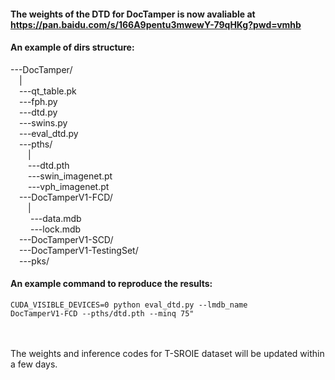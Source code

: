#### The weights of the DTD for DocTamper is now avaliable at https://pan.baidu.com/s/166A9pentu3mwewY-79qHKg?pwd=vmhb  <Br/>

#### An example of dirs structure: <Br/>

---DocTamper/ <Br/>
&emsp;| <Br/>
&emsp;---qt_table.pk <Br/>
&emsp;---fph.py <Br/>
&emsp;---dtd.py <Br/>
&emsp;---swins.py <Br/>
&emsp;---eval_dtd.py <Br/>
&emsp;---pths/ <Br/>
&emsp;&emsp;| <Br/>
&emsp;&emsp;---dtd.pth <Br/>
&emsp;&emsp;---swin_imagenet.pt <Br/>
&emsp;&emsp;---vph_imagenet.pt <Br/>
&emsp;---DocTamperV1-FCD/ <Br/>
&emsp;&emsp;| <Br/>
&emsp;&emsp; ---data.mdb <Br/>
&emsp;&emsp; ---lock.mdb <Br/>
&emsp;---DocTamperV1-SCD/ <Br/>
&emsp;---DocTamperV1-TestingSet/ <Br/>
&emsp;---pks/ <Br/>
      
#### An example command to reproduce the results: <Br/>

<code>CUDA_VISIBLE_DEVICES=0 python eval_dtd.py --lmdb_name DocTamperV1-FCD --pths/dtd.pth --minq 75"</code> <Br/> <Br/> <Br/>


The weights and inference codes for T-SROIE dataset will be updated within a few days.
